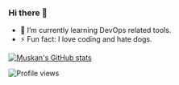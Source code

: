 ### Hi there 👋
- 🌱 I’m currently learning DevOps related tools.
- ⚡ Fun fact: I love coding and hate dogs.

[![Muskan's GitHub stats](https://github-readme-stats.vercel.app/api?username=muskan399&hide=issues&show_icons=true&theme=radical)](https://github.com/anuraghazra/github-readme-stats)

   ![Profile views](https://gpvc.arturio.dev/muskan399)
<!--
**muskan399/muskan399** is a ✨ _special_ ✨ repository because its `README.md` (this file) appears on your GitHub profile.

Here are some ideas to get you started:



- 👯 I’m looking to collaborate on ...
- 🤔 I’m looking for help with ...
- 💬 Ask me about ...
- 📫 How to reach me: ...
- 😄 Pronouns: ...

-->
